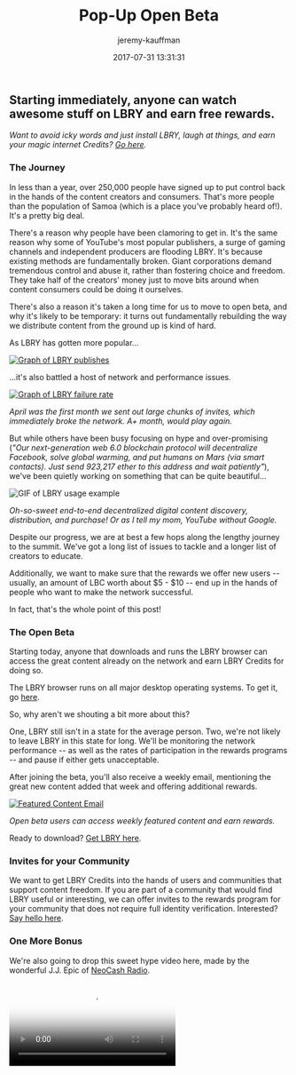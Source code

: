 ﻿---
author: jeremy-kauffman
title: Pop-Up Open Beta
date: '2017-07-31 13:31:31'
---

## Starting immediately, anyone can watch awesome stuff on LBRY and earn free rewards.

_Want to avoid icky words and just install LBRY, laugh at things, and earn your magic internet Credits? [Go here](/get)._

### The Journey

In less than a year, over 250,000 people have signed up to put control back in the hands of the content creators and consumers. That's more people than the population of Samoa (which is a place you've probably heard of!). It's a pretty big deal.

There's a reason why people have been clamoring to get in. It's the same reason why some of YouTube's most popular publishers, a surge of gaming channels and independent producers are flooding LBRY. It's because existing methods are fundamentally broken. Giant corporations demand tremendous control and abuse it, rather than fostering choice and freedom. They take half of the creators' money just to move bits around when content consumers could be doing it ourselves.

There's also a reason it's taken a long time for us to move to open beta, and why it's likely to be temporary: it turns out fundamentally rebuilding the way we distribute content from the ground up is kind of hard.

As LBRY has gotten more popular...

[![Graph of LBRY publishes](https://spee.ch/992d4635fe41d4c57537a870ebe67a6d372f785b/lbrypublishes.png)](https://spee.ch/992d4635fe41d4c57537a870ebe67a6d372f785b/lbrypublishes)

...it's also battled a host of network and performance issues.

[![Graph of LBRY failure rate](https://spee.ch/f3d9e020c7b3ba51d31addf37b7be54715c65d3f/lbryfailures.png)](https://spee.ch/f3d9e020c7b3ba51d31addf37b7be54715c65d3f/lbryfailures)

_April was the first month we sent out large chunks of invites, which immediately broke the network. A+ month, would play again._

But while others have been busy focusing on hype and over-promising (_"Our next-generation web 6.0 blockchain protocol will decentralize Facebook, solve global warming, and put humans on Mars (via smart contacts). Just send 923,217 ether to this address and wait patiently"_), we've been quietly working on something that can be quite beautiful...

![GIF of LBRY usage example](https://spee.ch/5e4c0afaed2ad4a5bd01d9a8479cd7fbce82f3e1/iad-lbry.gif)

_Oh-so-sweet end-to-end decentralized digital content discovery, distribution, and purchase! Or as I tell my mom, YouTube without Google._

Despite our progress, we are at best a few hops along the lengthy journey to the summit. We've got a long list of issues to tackle and a longer list of creators to educate.

Additionally, we want to make sure that the rewards we offer new users -- usually, an amount of LBC worth about $5 - $10 -- end up in the hands of people who want to make the network successful.

In fact, that's the whole point of this post!

### The Open Beta

Starting today, anyone that downloads and runs the LBRY browser can access the great content already on the network and earn LBRY Credits for doing so.

The LBRY browser runs on all major desktop operating systems. To get it, go [here](/get).

So, why aren't we shouting a bit more about this?

One, LBRY still isn't in a state for the average person. Two, we're not likely to leave LBRY in this state for long. We'll be monitoring the network performance -- as well as the rates of participation in the rewards programs -- and pause if either gets unacceptable.

After joining the beta, you'll also receive a weekly email, mentioning the great new content added that week and offering additional rewards.

[![Featured Content Email](https://spee.ch/24beb7c15678092d2b96fa7d3fdcaa190b24050a/lbryrewardemail.png)](https://spee.ch/24beb7c15678092d2b96fa7d3fdcaa190b24050a/lbryrewardemail)

_Open beta users can access weekly featured content and earn rewards._

Ready to download? [Get LBRY here](/get).

### Invites for your Community

We want to get LBRY Credits into the hands of users and communities that support content freedom. If you are part of a community that would find LBRY useful or interesting, we can offer invites to the rewards program for your community that does not require full identity verification. Interested? [Say hello here](mailto:hello@lbry.com).

### One More Bonus

We're also going to drop this sweet hype video here, made by the wonderful J.J. Epic of [NeoCash Radio](http://neocashradio.com).

<video controls poster="https://spee.ch/850029cd898c982812fbdd83d22c1d5e32ad3ac9/lbryhypeposter.png" src="https://spee.ch/65913d27e8a5723f539447bd3cb27279b357f4d4/hellolbry.mp4"/></video>
